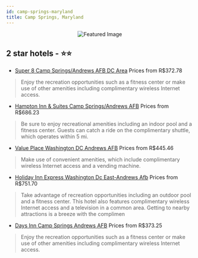 ```yaml
---
id: camp-springs-maryland
title: Camp Springs, Maryland
---
```


<center><img src="https://i.travelapi.com/hotels/1000000/860000/855900/855873/7313d492_z.jpg" alt="Featured Image" /></center>


##  2 star hotels - ⭐️⭐️

-    [Super 8 Camp Springs/Andrews AFB DC Area](https://us.hurb.com/hotels/camp-springs/super-8-camp-springs-andrews-afb-dc-area-JNP-JP065318?cmp=18055) Prices from R$372.78
   > Enjoy the recreation opportunities such as a fitness center or make use of other amenities including complimentary wireless Internet access.
-    [Hampton Inn & Suites Camp Springs/Andrews AFB](https://us.hurb.com/hotels/camp-springs/hampton-inn-suites-camp-springs-andrews-afb-JNP-JP304928?cmp=18055) Prices from R$686.23
   > Be sure to enjoy recreational amenities including an indoor pool and a fitness center. Guests can catch a ride on the complimentary shuttle, which operates within 5 mi.
-    [Value Place Washington DC Andrews AFB](https://us.hurb.com/hotels/camp-springs/value-place-washington-dc-andrews-afb-JNP-JP02555V?cmp=18055) Prices from R$445.46
   > Make use of convenient amenities, which include complimentary wireless Internet access and a vending machine.
-    [Holiday Inn Express Washington Dc East-Andrews Afb](https://us.hurb.com/hotels/camp-springs/holiday-inn-express-washington-dc-east-andrews-afb-JNP-JP780480?cmp=18055) Prices from R$751.70
   > Take advantage of recreation opportunities including an outdoor pool and a fitness center. This hotel also features complimentary wireless Internet access and a television in a common area. Getting to nearby attractions is a breeze with the complimen
-    [Days Inn Camp Springs Andrews AFB](https://us.hurb.com/hotels/camp-springs/days-inn-camp-springs-andrews-afb-JNP-JP065317?cmp=18055) Prices from R$373.25
   > Enjoy the recreation opportunities such as a fitness center or make use of other amenities including complimentary wireless Internet access.
